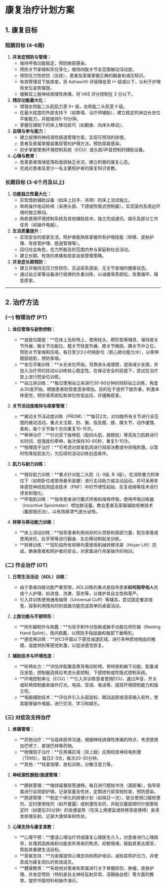 # 康复治疗计划方案

## 1. 康复目标

### 短期目标 (4-6周)
1.  **并发症预防与管理：**
    *   维持呼吸功能稳定，预防肺部感染。
    *   预防关节挛缩和异位骨化，维持四肢关节全范围被动活动度。
    *   预防压力性损伤（压疮），患者及家属掌握正确的翻身和减压知识。
    *   有效管理双下肢痉挛，将 Ashworth 评级降低至 I+ 级或以下，以利于护理和坐位姿势摆放。
    *   缓解双上肢神经病理性疼痛，将 VAS 评分控制在 2 分以下。
2.  **残存功能最大化：**
    *   增强左侧肱二头肌肌力至 II+ 级，右侧肱二头肌至 II 级。
    *   在最大程度的外部支持下（如靠墙、治疗师辅助），建立稳定的床边长坐位平衡能力，并能维持5-10分钟。
    *   掌握在辅助下的床上移动技巧（如翻身、向床头移动）。
3.  **自理与参与能力：**
    *   建立规律的神经源性肠道管理方案，实现可预测的排便。
    *   患者及家属掌握留置尿管的护理方法，预防尿路感染。
    *   初步掌握使用环境控制系统（ECU）或头部/声音控制的辅助设备。
4.  **心理与教育：**
    *   改善患者情绪低落和食欲缺乏状况，建立积极的康复心态。
    *   完成对患者及至少一名主要照护者的康复知识宣教。

### 长期目标 (3-6个月及以上)
1.  **功能独立性最大化：**
    *   实现借助辅助设备（如床上拉手、吊带）的床上活动独立。
    *   熟练操作电动轮椅（采用头部、下颌或吹吸式控制器），实现室内及周边环境的独立移动。
    *   熟练使用环境控制系统及其他辅助技术，独立完成通讯、娱乐及部分工作任务（如操作电脑）。
2.  **生活质量提升：**
    *   实现安全的居家生活，照护者能熟练掌握所有护理技能（转移、皮肤护理、导尿管护理、肠道管理等）。
    *   回归社会角色，在力所能及的范围内参与家庭和社会活动。
    *   建立长期、有效的疼痛和痉挛自我管理策略。
3.  **并发症长期预防：**
    *   建立并维持无压力性损伤、无泌尿系感染、无关节挛缩的健康状态。
    *   通过站立架等设备进行规律的负重训练，以减缓骨质疏松、改善循环、降低痉挛。

---

## 2. 治疗方法

### (一) 物理治疗 (PT)

1.  **体位管理与姿势控制：**
    *   **良肢位摆放：**在床上及轮椅上，使用枕头、楔形垫等辅具，保持肩关节外展、腕关节功能位、髋关节轻度外展、膝关节微屈、踝关节中立位，预防关节挛缩和压疮。每日至少2小时俯卧位（若心肺功能允许），以牵伸髋部屈肌，预防挛缩。
    *   **坐位平衡训练：**从长坐位开始，背靠床头或墙壁，逐渐减少支撑，并加入治疗师的扰动以训练核心稳定性。在保证安全的前提下，尝试在治疗垫上进行短坐位训练。
    *   **站立床训练：**每日使用站立床进行30-60分钟的倾斜站立训练，角度从30度开始，根据患者耐受度逐渐增加。目的在于提供下肢负重，刺激本体感觉，预防骨质疏松和体位性低血压，并缓解痉挛。

2.  **关节活动度维持与痉挛管理：**
    *   **被动关节活动度训练（PROM）：**每日2次，对四肢所有关节进行全范围的被动活动，重点关注肩、肘、腕、指及髋、膝、踝关节，动作缓慢、柔和，每个关节每个方向重复10-15次。
    *   **牵伸治疗：**针对双下肢伸肌（股四头肌、腓肠肌）等高张力肌群进行长时间、低强度的牵伸，每次保持30-60秒，重复5-10次。
    *   **物理因子治疗：**可考虑对痉挛肌肉进行局部冰敷或中频电刺激，以暂时性降低肌张力，为后续的活动训练创造条件。

3.  **肌力与耐力训练：**
    *   **残存肌力训练：**重点针对肱二头肌（L: II级, R: I级）。在消除重力的体位下（如侧卧位或使用悬吊装置）进行主动助力或主动运动，并可采用本体感觉神经肌肉促进技术（PNF）中的节律性起始、反复收缩等技术进行诱发和强化。
    *   **呼吸肌训练：**指导患者进行腹式呼吸和缩唇呼吸，使用呼吸训练器（Incentive Spirometer）增加肺活量。教会患者及家属辅助咳嗽技术（腹部按压法），以有效廓清气道分泌物。

4.  **转移与移动能力训练：**
    *   **床上活动训练：**指导患者利用尚存的头颈部和肩部力量，配合家属或使用床栏、拉手带等进行翻身、左右移动和起坐训练。
    *   **转移训练：**现阶段所有转移均需使用机械转移吊架（Hoyer Lift）完成，确保患者和照护者的安全。对家属进行吊架操作的培训。

### (二) 作业治疗 (OT)

1.  **日常生活活动（ADL）训练：**
    *   由于患者四肢功能严重受限，ADL训练的重点是指导患者**如何指导他人**完成个人护理，如进食、洗漱、穿衣等，以维护其自主性和尊严。
    *   引入并训练使用通用袖带（Universal Cuff）等辅具，尝试固定餐具或笔，探索利用残存的肘屈曲功能完成简单的桌面活动。

2.  **上肢功能与手部矫形：**
    *   **矫形器制作与佩戴：**为双手制作分指板或腕手功能位矫形器（Resting Hand Splint），夜间佩戴，以预防手指屈曲和腕部下垂畸形。
    *   **感觉再训练：**对C3平面以下感觉减退区域，进行多种质地物品的触摸、温度辨别等感觉刺激，以促进感觉恢复。

3.  **辅助技术与环境改造：**
    *   **轮椅处方：**评估并配置高靠背电动轮椅，带倾倒和躺下功能，配备减压坐垫。控制器选择应考虑头部控制、下颌控制或吹吸式控制系统。
    *   **环境控制单元（ECU）：**引入并训练患者使用ECU，通过声音、开关或轮椅控制器来操作灯光、电视、空调、电话等，提高环境控制能力和独立性。
    *   **电脑辅助技术：**评估并引入头部鼠标、眼动追踪或语音输入软件，使其能够操作电脑，进行交流、学习和娱乐。

### (三) 对症及支持治疗

1.  **疼痛管理：**
    *   **药物治疗：**与临床医师沟通，根据神经病理性疼痛的特点，考虑使用加巴喷丁、普瑞巴林等药物。
    *   **物理因子治疗：**在疼痛区域（双上肢）应用经皮神经电刺激（TENS），每日2-3次，每次20-30分钟。
    *   **其他：**轻柔按摩、放松训练、分散注意力等。

2.  **神经源性膀胱/肠道管理：**
    *   **膀胱管理：**维持留置尿管通畅，每日进行膀胱冲洗（遵医嘱），指导家属进行会阴部护理，记录尿量及性状，定期进行尿常规检查，预防感染。
    *   **肠道管理：**制定个体化的排便计划（如隔日一次）。联合使用口服软便剂、定时使用栓剂（如开塞露）或刺激性坐药，并配合腹部顺时针按摩和定时（如便后30分钟）的坐便姿势（在床上用便盆或转移至座便椅）来诱发排便反射。记录大便频率和性状。

3.  **心理支持与康复宣教：**
    *   **心理干预：**邀请心理治疗师或康复心理医生介入，对患者进行心理疏导，处理其因疾病和功能丧失带来的焦虑、抑郁情绪。鼓励其表达感受，帮助其重建生活目标。
    *   **家属支持：**为家属提供心理支持和照护培训，减轻其照护压力，并使其成为康复团队的有效成员。
    *   **健康教育：**系统地对患者和家属进行关于脊髓损伤、肿瘤、皮肤护理、并发症预防（特别是自主神经反射异常、深静脉血栓）等方面的教育。提供书面材料和操作演示。